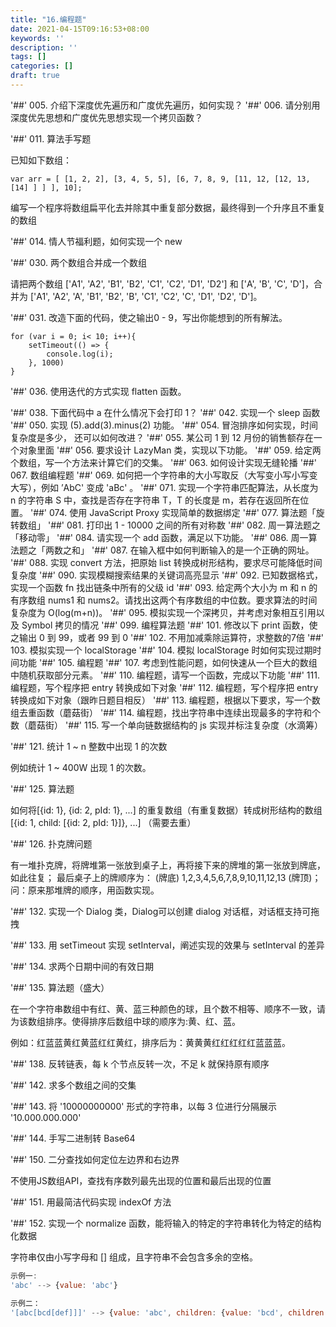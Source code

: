 ```yaml
---
title: "16.编程题"
date: 2021-04-15T09:16:53+08:00
keywords: ''
description: ''
tags: []
categories: []
draft: true
---
```



'##' 005. 介绍下深度优先遍历和广度优先遍历，如何实现？
'##' 006. 请分别用深度优先思想和广度优先思想实现一个拷贝函数？

'##' 011. 算法手写题

已知如下数组：
```
var arr = [ [1, 2, 2], [3, 4, 5, 5], [6, 7, 8, 9, [11, 12, [12, 13, [14] ] ] ], 10];
```

编写一个程序将数组扁平化去并除其中重复部分数据，最终得到一个升序且不重复的数组

'##' 014. 情人节福利题，如何实现一个 new

'##' 030. 两个数组合并成一个数组

请把两个数组 ['A1', 'A2', 'B1', 'B2', 'C1', 'C2', 'D1', 'D2'] 和 ['A', 'B', 'C', 'D']，合并为 ['A1', 'A2', 'A', 'B1', 'B2', 'B', 'C1', 'C2', 'C', 'D1', 'D2', 'D']。

'##' 031. 改造下面的代码，使之输出0 - 9，写出你能想到的所有解法。

```
for (var i = 0; i< 10; i++){
    setTimeout(() => {
        console.log(i);
    }, 1000)
}
```

'##' 036. 使用迭代的方式实现 flatten 函数。

'##' 038. 下面代码中 a 在什么情况下会打印 1？
'##' 042. 实现一个 sleep 函数
'##' 050. 实现 (5).add(3).minus(2) 功能。
'##' 054. 冒泡排序如何实现，时间复杂度是多少， 还可以如何改进？
'##' 055. 某公司 1 到 12 月份的销售额存在一个对象里面
'##' 056. 要求设计 LazyMan 类，实现以下功能。
'##' 059. 给定两个数组，写一个方法来计算它们的交集。
'##' 063. 如何设计实现无缝轮播
'##' 067. 数组编程题
'##' 069.  如何把一个字符串的大小写取反（大写变小写小写变大写），例如 ’AbC' 变成 'aBc' 。
'##' 071.  实现一个字符串匹配算法，从长度为 n 的字符串 S 中，查找是否存在字符串 T，T 的长度是 m，若存在返回所在位置。
'##' 074.  使用 JavaScript Proxy 实现简单的数据绑定
'##' 077. 算法题「旋转数组」
'##' 081. 打印出 1 - 10000 之间的所有对称数
'##' 082. 周一算法题之「移动零」
'##' 084. 请实现一个 add 函数，满足以下功能。
'##' 086. 周一算法题之「两数之和」
'##' 087. 在输入框中如何判断输入的是一个正确的网址。
'##' 088. 实现 convert 方法，把原始 list 转换成树形结构，要求尽可能降低时间复杂度
'##' 090. 实现模糊搜索结果的关键词高亮显示
'##' 092. 已知数据格式，实现一个函数 fn 找出链条中所有的父级 id
'##' 093. 给定两个大小为 m 和 n 的有序数组 nums1 和 nums2。请找出这两个有序数组的中位数。要求算法的时间复杂度为 O(log(m+n))。
'##' 095. 模拟实现一个深拷贝，并考虑对象相互引用以及 Symbol 拷贝的情况
'##' 099. 编程算法题
'##' 101. 修改以下 print 函数，使之输出 0 到 99，或者 99 到 0
'##' 102. 不用加减乘除运算符，求整数的7倍
'##' 103. 模拟实现一个 localStorage
'##' 104. 模拟 localStorage 时如何实现过期时间功能
'##' 105. 编程题
'##' 107. 考虑到性能问题，如何快速从一个巨大的数组中随机获取部分元素。
'##' 110. 编程题，请写一个函数，完成以下功能
'##' 111. 编程题，写个程序把 entry 转换成如下对象
'##' 112. 编程题，写个程序把 entry 转换成如下对象（跟昨日题目相反）
'##' 113. 编程题，根据以下要求，写一个数组去重函数（蘑菇街）
'##' 114. 编程题，找出字符串中连续出现最多的字符和个数（蘑菇街）
'##' 115. 写一个单向链数据结构的 js 实现并标注复杂度（水滴筹）

'##' 121. 统计 1 ~ n 整数中出现 1 的次数

例如统计 1 ~ 400W 出现 1 的次数。

'##' 125. 算法题

如何将[{id: 1}, {id: 2, pId: 1}, ...] 的重复数组（有重复数据）转成树形结构的数组 [{id: 1, child: [{id: 2, pId: 1}]}, ...] （需要去重）

'##' 126. 扑克牌问题

有一堆扑克牌，将牌堆第一张放到桌子上，再将接下来的牌堆的第一张放到牌底，如此往复；
最后桌子上的牌顺序为： (牌底) 1,2,3,4,5,6,7,8,9,10,11,12,13 (牌顶)；
问：原来那堆牌的顺序，用函数实现。

'##' 132. 实现一个 Dialog 类，Dialog可以创建 dialog 对话框，对话框支持可拖拽

'##' 133. 用 setTimeout 实现 setInterval，阐述实现的效果与 setInterval 的差异

'##' 134. 求两个日期中间的有效日期

'##' 135. 算法题（盛大）

在一个字符串数组中有红、黄、蓝三种颜色的球，且个数不相等、顺序不一致，请为该数组排序。使得排序后数组中球的顺序为:黄、红、蓝。

例如：红蓝蓝黄红黄蓝红红黄红，排序后为：黄黄黄红红红红红蓝蓝蓝。

'##' 138. 反转链表，每 k 个节点反转一次，不足 k 就保持原有顺序

'##' 142. 求多个数组之间的交集

'##' 143. 将 '10000000000' 形式的字符串，以每 3 位进行分隔展示 '10.000.000.000'

'##' 144. 手写二进制转 Base64

'##' 150. 二分查找如何定位左边界和右边界

不使用JS数组API，查找有序数列最先出现的位置和最后出现的位置


'##' 151. 用最简洁代码实现 indexOf 方法

'##' 152. 实现一个 normalize 函数，能将输入的特定的字符串转化为特定的结构化数据 

字符串仅由小写字母和 [] 组成，且字符串不会包含多余的空格。
```javascript
示例一: 
'abc' --> {value: 'abc'}

示例二：
'[abc[bcd[def]]]' --> {value: 'abc', children: {value: 'bcd', children: {value: 'def'}}}
```










